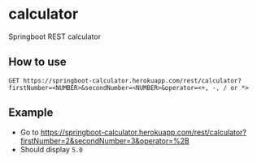 # calculator
Springboot REST calculator

## How to use
`GET https://springboot-calculator.herokuapp.com/rest/calculator?firstNumber=<NUMBER>&secondNumber=<NUMBER>&operator=<+, -, / or *>`

## Example
- Go to https://springboot-calculator.herokuapp.com/rest/calculator?firstNumber=2&secondNumber=3&operator=%2B
- Should display `5.0`
